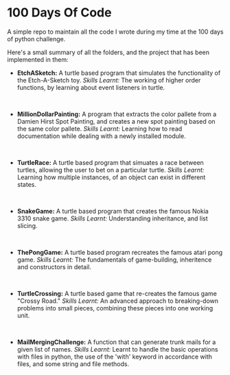# 100 Days Of Code
A simple repo to maintain all the code I wrote during my time at the 100 days of python challenge.

Here's a small summary of all the folders, and the project that has been implemented in them:

- **EtchASketch:** A turtle based program that simulates the functionality of the Etch-A-Sketch toy. 
*Skills Learnt:* The working of higher order functions, by learning about event listeners in turtle.

<br>

- **MillionDollarPainting:** A program that extracts the color pallete from a Damien Hirst Spot Painting, and creates a new spot painting based on the same color pallete.
*Skills Learnt:* Learning how to read documentation while dealing with a newly installed module.

<br>

- **TurtleRace:** A turtle based program that simuates a race between turtles, allowing the user to bet on a particular turtle.
*Skills Learnt:* Learning how multiple instances, of an object can exist in different states.

<br>

- **SnakeGame:** A turtle based program that creates the famous Nokia 3310 snake game.
*Skills Learnt:* Understanding inheritance, and list slicing.

<br>

- **ThePongGame:** A turtle based program recreates the famous atari pong game.
*Skills Learnt:* The fundamentals of game-building, inheritence and constructors in detail.

<br>

- **TurtleCrossing:** A turtle based game that re-creates the famous game "Crossy Road."
*Skills Learnt:* An advanced approach to breaking-down problems into small pieces, combining these pieces into one working unit.

<br>

- **MailMergingChallenge:** A function that can generate trunk mails for a given list of names.
*Skills Learnt:* Learnt to handle the basic operations with files in python, the use of the 'with' keyword in accordance with files, and some string and file methods.
